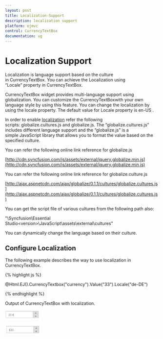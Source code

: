 ```yaml
---
layout: post
title: Localization-Support
description: localization support
platform: ejmvc
control: CurrencyTextBox
documentation: ug
---
```


# Localization Support

Localization is language support based on the culture in CurrencyTextBox. You can achieve the Localization using “Locale” property in CurrencyTextBox. 

CurrencyTextBox widget provides multi-language support using globalization. You can customize the CurrencyTextBoxwith your own language style by using this feature. You can change the localization by using the locale property. The default value for Locale property is en-US .

In order to enable [localization](http://docs.syncfusion.com/aspnetmvc/currencytextboxes/localization-support) refer the following scripts: globalize.cultures.js and globalize.js. The “globalize.cultures.js” includes different language support and the “globalize.js” is a simple JavaScript library that allows you to format the value based on the specified culture.

You can refer the following online link reference for globalize.js

[http://cdn.syncfusion.com/js/assets/external/jquery.globalize.min.js](http://cdn.syncfusion.com/js/assets/external/jquery.globalize.min.js)

You can refer the following online link reference for globalize.culture.js

[http://ajax.aspnetcdn.com/ajax/globalize/0.1.1/cultures/globalize.cultures.js](http://ajax.aspnetcdn.com/ajax/globalize/0.1.1/cultures/globalize.cultures.js)

You can get the script file of various cultures from the following path also:

"<Installed Location>\Syncfusion\Essential Studio\<version>\JavaScript\assets\external\cultures"

You can dynamically change the language based on their culture.

## Configure Localization



The following example describes the way to use localization in CurrencyTextBox.

{% highlight js %}

@Html.EJ().CurrencyTextbox("currency").Value("33").Locale("de-DE")

{% endhighlight %}





Output of CurrencyTextBox with localization.



![](Localization-Support_images/Localization-Support_img1.png)





![](Localization-Support_images/Localization-Support_img2.png)



